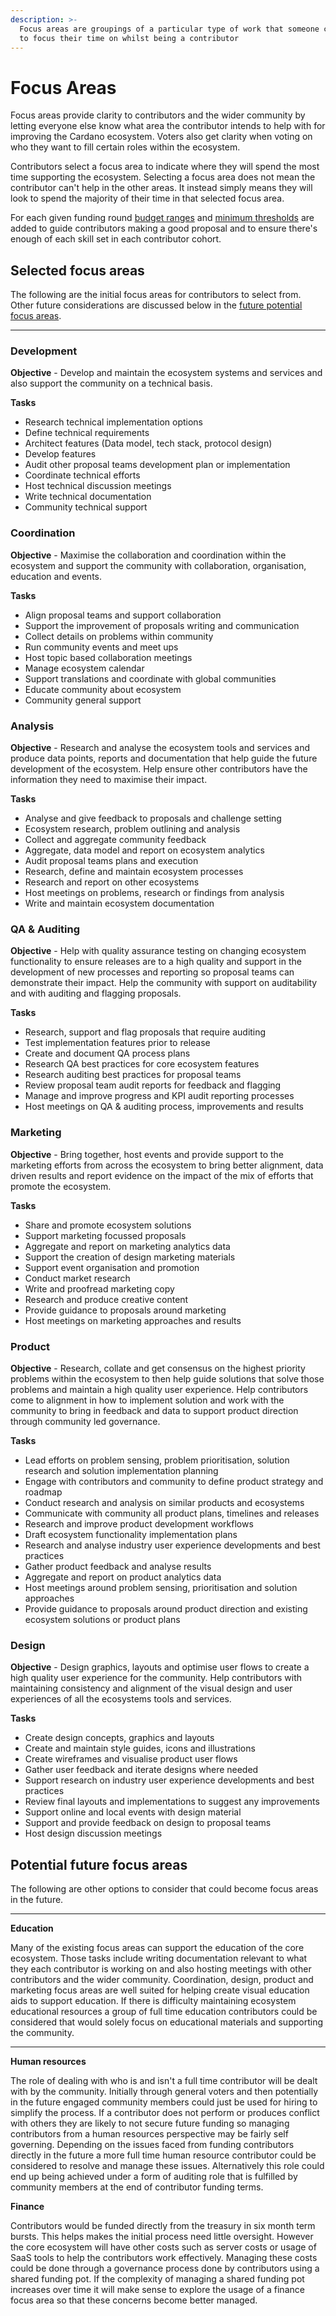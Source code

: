 ```yaml
---
description: >-
  Focus areas are groupings of a particular type of work that someone can choose
  to focus their time on whilst being a contributor
---
```


# Focus Areas

Focus areas provide clarity to contributors and the wider community by letting everyone else know what area the contributor intends to help with for improving the Cardano ecosystem. Voters also get clarity when voting on who they want to fill certain roles within the ecosystem.

Contributors select a focus area to indicate where they will spend the most time supporting the ecosystem. Selecting a focus area does not mean the contributor can't help in the other areas. It instead simply means they will look to spend the majority of their time in that selected focus area.

For each given funding round [budget ranges](budget-ranges.md) and [minimum thresholds](minimum-thresholds.md) are added to guide contributors making a good proposal and to ensure there's enough of each skill set in each contributor cohort.

## Selected focus areas

The following are the initial focus areas for contributors to select from. Other future considerations are discussed below in the [future potential focus areas](./#others-areas-to-consider).

****

### **Development**

**Objective** - Develop and maintain the ecosystem systems and services and also support the community on a technical basis.

**Tasks**

* Research technical implementation options
* Define technical requirements
* Architect features (Data model, tech stack, protocol design)
* Develop features
* Audit other proposal teams development plan or implementation
* Coordinate technical efforts
* Host technical discussion meetings
* Write technical documentation
* Community technical support&#x20;



### **Coordination**

**Objective** - Maximise the collaboration and coordination within the ecosystem and support the community with collaboration, organisation, education and events.

**Tasks**

* Align proposal teams and support collaboration
* Support the improvement of proposals writing and communication
* Collect details on problems within community
* Run community events and meet ups
* Host topic based collaboration meetings
* Manage ecosystem calendar
* Support translations and coordinate with global communities
* Educate community about ecosystem
* Community general support



### **Analysis**

**Objective** - Research and analyse the ecosystem tools and services and produce data points, reports and documentation that help guide the future development of the ecosystem. Help ensure other contributors have the information they need to maximise their impact.

**Tasks**

* Analyse and give feedback to proposals and challenge setting
* Ecosystem research, problem outlining and analysis
* Collect and aggregate community feedback
* Aggregate, data model and report on ecosystem analytics&#x20;
* Audit proposal teams plans and execution
* Research, define and maintain ecosystem processes
* Research and report on other ecosystems
* Host meetings on problems, research or findings from analysis
* Write and maintain ecosystem documentation&#x20;



### **QA & Auditing**

**Objective** - Help with quality assurance testing on changing ecosystem functionality to ensure releases are to a high quality and support in the development of new processes and reporting so proposal teams can demonstrate their impact. Help the community with support on auditability and with auditing and flagging proposals.

**Tasks**

* Research, support and flag proposals that require auditing
* Test implementation features prior to release
* Create and document QA process plans
* Research QA best practices for core ecosystem features
* Research auditing best practices for proposal teams
* Review proposal team audit reports for feedback and flagging
* Manage and improve progress and KPI audit reporting processes
* Host meetings on QA & auditing process, improvements and results



### **Marketing**

**Objective** - Bring together, host events and provide support to the marketing efforts from across the ecosystem to bring better alignment, data driven results and report evidence on the impact of the mix of efforts that promote the ecosystem.

**Tasks**

* Share and promote ecosystem solutions
* Support marketing focussed proposals
* Aggregate and report on marketing analytics data
* Support the creation of design marketing materials
* Support event organisation and promotion
* Conduct market research
* Write and proofread marketing copy
* Research and produce creative content
* Provide guidance to proposals around marketing
* Host meetings on marketing approaches and results



### **Product**

**Objective** - Research, collate and get consensus on the highest priority problems within the ecosystem to then help guide solutions that solve those problems and maintain a high quality user experience. Help contributors come to alignment in how to implement solution and work with the community to bring in feedback and data to support product direction through community led governance.

**Tasks**

* Lead efforts on problem sensing, problem prioritisation, solution research and solution implementation planning
* Engage with contributors and community to define product strategy and roadmap
* Conduct research and analysis on similar products and ecosystems
* Communicate with community all product plans, timelines and releases
* Research and improve product development workflows
* Draft ecosystem functionality implementation plans
* Research and analyse industry user experience developments and best practices
* Gather product feedback and analyse results
* Aggregate and report on product analytics data
* Host meetings around problem sensing, prioritisation and solution approaches
* Provide guidance to proposals around product direction and existing ecosystem solutions or product plans



### **Design**

**Objective** - Design graphics, layouts and optimise user flows to create a high quality user experience for the community. Help contributors with maintaining consistency and alignment of the visual design and user experiences of all the ecosystems tools and services.

**Tasks**

* Create design concepts, graphics and layouts
* Create and maintain style guides, icons and illustrations
* Create wireframes and visualise product user flows
* Gather user feedback and iterate designs where needed
* Support research on industry user experience developments and best practices
* Review final layouts and implementations to suggest any improvements
* Support online and local events with design material
* Support and provide feedback on design to proposal teams
* Host design discussion meetings



## Potential future focus **areas**

The following are other options to consider that could become focus areas in the future.&#x20;

****

**Education**

Many of the existing focus areas can support the education of the core ecosystem. Those tasks include writing documentation relevant to what they each contributor is working on and also hosting meetings with other contributors and the wider community. Coordination, design, product and marketing focus areas are well suited for helping create visual education aids to support education. If there is difficulty maintaining ecosystem educational resources a group of full time education contributors could be considered that would solely focus on educational materials and supporting the community.

****

**Human resources**

The role of dealing with who is and isn't a full time contributor will be dealt with by the community. Initially through general voters and then potentially in the future engaged community members could just be used for hiring to simplify the process. If a contributor does not perform or produces conflict with others they are likely to not secure future funding so managing contributors from a human resources perspective may be fairly self governing. Depending on the issues faced from funding contributors directly in the future a more full time human resource contributor could be considered to resolve and manage these issues. Alternatively this role could end up being achieved under a form of auditing role that is fulfilled by community members at the end of contributor funding terms.



**Finance**

Contributors would be funded directly from the treasury in six month term bursts. This helps makes the initial process need little oversight. However the core ecosystem will have other costs such as server costs or usage of SaaS tools to help the contributors work effectively. Managing these costs could be done through a governance process done by contributors using a shared funding pot. If the complexity of managing a shared funding pot increases over time it will make sense to explore the usage of a finance focus area so that these concerns become better managed.
